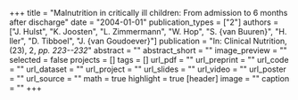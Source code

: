 +++
title = "Malnutrition in critically ill children: From admission to 6 months after discharge"
date = "2004-01-01"
publication_types = ["2"]
authors = ["J. Hulst", "K. Joosten", "L. Zimmermann", "W. Hop", "S. {van Buuren}", "H. ller", "D. Tibboel", "J. {van Goudoever}"]
publication = "In: Clinical Nutrition, (23), 2, _pp. 223--232_"
abstract = ""
abstract_short = ""
image_preview = ""
selected = false
projects = []
tags = []
url_pdf = ""
url_preprint = ""
url_code = ""
url_dataset = ""
url_project = ""
url_slides = ""
url_video = ""
url_poster = ""
url_source = ""
math = true
highlight = true
[header]
image = ""
caption = ""
+++
